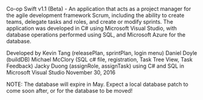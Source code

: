 Co-op Swift v1.1 (Beta) - An application that acts as a project manager for the agile development framework Scrum, including the ability to create teams, delegate tasks and roles, and create or modify sprints. The application was developed in C# using Microsoft Visual Studio, with database operations performed using SQL, and Microsoft Azure for the database. 

Developed by
Kevin Tang (releasePlan, sprintPlan, login menu)
Daniel Doyle (buildDB)
Michael McClory (SQL c# file, registration, Task Tree View, Task Feedback)
Jacky Duong (assignRole, assignTask)
using C# and SQL in Microsoft Visual Studio
November 30, 2016

NOTE: The database will expire in May. Expect a local database patch to come soon after, or for the database to be moved!